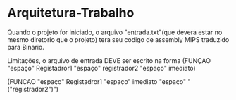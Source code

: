 # Arquitetura-Trabalho

Quando o projeto for iniciado, o arquivo "entrada.txt"(que devera estar no mesmo diretorio que o projeto) tera seu codigo de assembly MIPS traduzido para Binario.

Limitações, o arquivo de entrada DEVE ser escrito na forma
(FUNÇAO "espaço" Registadror1 "espaço" registrador2 "espaço" imediato)

(FUNÇAO "espaço" Registadror1 "espaço" imediato "espaço" "("registrador2")")
